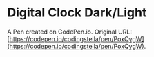 # Digital Clock Dark/Light

A Pen created on CodePen.io. Original URL: [https://codepen.io/codingstella/pen/PoxQygW](https://codepen.io/codingstella/pen/PoxQygW).

